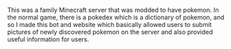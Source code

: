 This was a family Minecraft server that was modded to have pokemon. In the normal game, there is a pokedex which is a dictionary of pokemon, and so I made this bot and website which basically allowed users to submit pictures of newly discovered pokemon on the server and also provided useful information for users.
